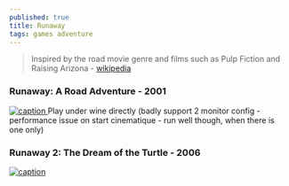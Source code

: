 ```yaml
---
published: true
title: Runaway
tags: games adventure
---
```

> Inspired by the road movie genre and films such as Pulp Fiction and Raising Arizona - [wikipedia](https://en.wikipedia.org/wiki/Runaway:_A_Road_Adventure)

### Runaway: A Road Adventure - 2001
[![caption](https://lutris.net/games/banner/runaway-a-road-adventure.jpg) ](https://lutris.net/games/runaway-a-road-adventure/)  <!-- .element height="50%" width="50% ustify-content="left" -->
Play under wine directly (badly support 2 monitor config - performance issue on start cinematique - run well though, when there is one only)

### Runaway 2: The Dream of the Turtle - 2006
[![caption](https://lutris.net/games/banner/runaway-2-the-dream-of-the-turtle.jpg)](https://lutris.net/games/runaway-2-the-dream-of-the-turtle/)